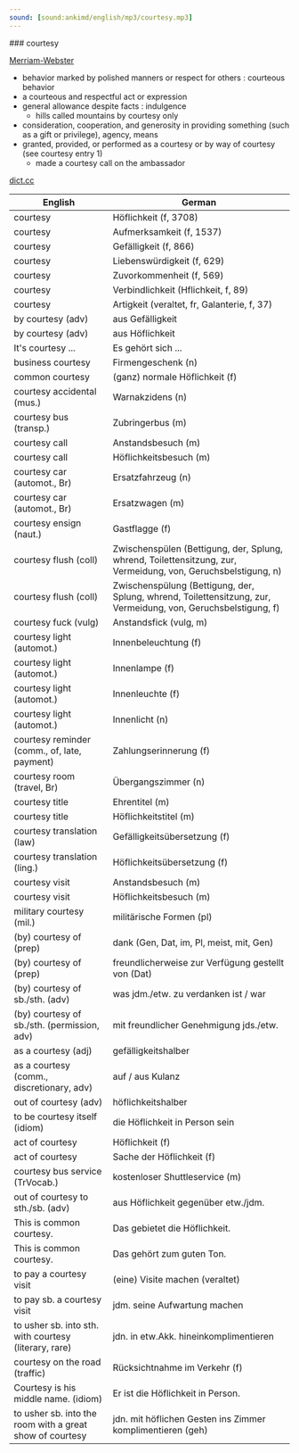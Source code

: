 ```yaml
---
sound: [sound:ankimd/english/mp3/courtesy.mp3]
---
```


\### courtesy

[Merriam-Webster](https://www.merriam-webster.com/dictionary/courtesy)

- behavior marked by polished manners or respect for others : courteous behavior
- a courteous and respectful act or expression
- general allowance despite facts : indulgence
    - hills called mountains by courtesy only
- consideration, cooperation, and generosity in providing something (such as a gift or privilege), agency, means
- granted, provided, or performed as a courtesy or by way of courtesy (see courtesy entry 1)
    - made a courtesy call on the ambassador

[dict.cc](https://www.dict.cc/courtesy)

| English        | German       |
| -------------- | ------------ |
| courtesy | Höflichkeit (f, 3708) |
| courtesy | Aufmerksamkeit (f, 1537) |
| courtesy | Gefälligkeit (f, 866) |
| courtesy | Liebenswürdigkeit (f, 629) |
| courtesy | Zuvorkommenheit (f, 569) |
| courtesy | Verbindlichkeit (Hflichkeit, f, 89) |
| courtesy | Artigkeit (veraltet, fr, Galanterie, f, 37) |
| by courtesy (adv) | aus Gefälligkeit |
| by courtesy (adv) | aus Höflichkeit |
| It's courtesy ... | Es gehört sich ... |
| business courtesy | Firmengeschenk (n) |
| common courtesy | (ganz) normale Höflichkeit (f) |
| courtesy accidental (mus.) | Warnakzidens (n) |
| courtesy bus (transp.) | Zubringerbus (m) |
| courtesy call | Anstandsbesuch (m) |
| courtesy call | Höflichkeitsbesuch (m) |
| courtesy car (automot., Br) | Ersatzfahrzeug (n) |
| courtesy car (automot., Br) | Ersatzwagen (m) |
| courtesy ensign (naut.) | Gastflagge (f) |
| courtesy flush (coll) | Zwischenspülen (Bettigung, der, Splung, whrend, Toilettensitzung, zur, Vermeidung, von, Geruchsbelstigung, n) |
| courtesy flush (coll) | Zwischenspülung (Bettigung, der, Splung, whrend, Toilettensitzung, zur, Vermeidung, von, Geruchsbelstigung, f) |
| courtesy fuck (vulg) | Anstandsfick (vulg, m) |
| courtesy light (automot.) | Innenbeleuchtung (f) |
| courtesy light (automot.) | Innenlampe (f) |
| courtesy light (automot.) | Innenleuchte (f) |
| courtesy light (automot.) | Innenlicht (n) |
| courtesy reminder (comm., of, late, payment) | Zahlungserinnerung (f) |
| courtesy room (travel, Br) | Übergangszimmer (n) |
| courtesy title | Ehrentitel (m) |
| courtesy title | Höflichkeitstitel (m) |
| courtesy translation (law) | Gefälligkeitsübersetzung (f) |
| courtesy translation (ling.) | Höflichkeitsübersetzung (f) |
| courtesy visit | Anstandsbesuch (m) |
| courtesy visit | Höflichkeitsbesuch (m) |
| military courtesy (mil.) | militärische Formen (pl) |
| (by) courtesy of (prep) | dank (Gen, Dat, im, Pl, meist, mit, Gen) |
| (by) courtesy of (prep) | freundlicherweise zur Verfügung gestellt von (Dat) |
| (by) courtesy of sb./sth. (adv) | was jdm./etw. zu verdanken ist / war |
| (by) courtesy of sb./sth. (permission, adv) | mit freundlicher Genehmigung jds./etw. |
| as a courtesy (adj) | gefälligkeitshalber |
| as a courtesy (comm., discretionary, adv) | auf / aus Kulanz |
| out of courtesy (adv) | höflichkeitshalber |
| to be courtesy itself (idiom) | die Höflichkeit in Person sein |
| act of courtesy | Höflichkeit (f) |
| act of courtesy | Sache der Höflichkeit (f) |
| courtesy bus service (TrVocab.) | kostenloser Shuttleservice (m) |
| out of courtesy to sth./sb. (adv) | aus Höflichkeit gegenüber etw./jdm. |
| This is common courtesy. | Das gebietet die Höflichkeit. |
| This is common courtesy. | Das gehört zum guten Ton. |
| to pay a courtesy visit | (eine) Visite machen (veraltet) |
| to pay sb. a courtesy visit | jdm. seine Aufwartung machen |
| to usher sb. into sth. with courtesy (literary, rare) | jdn. in etw.Akk. hineinkomplimentieren |
| courtesy on the road (traffic) | Rücksichtnahme im Verkehr (f) |
| Courtesy is his middle name. (idiom) | Er ist die Höflichkeit in Person. |
| to usher sb. into the room with a great show of courtesy | jdn. mit höflichen Gesten ins Zimmer komplimentieren (geh) |
